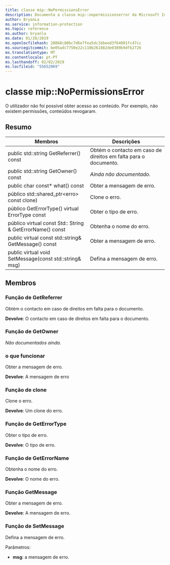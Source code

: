 ```yaml
---
title: classe mip::NoPermissionsError
description: Documenta a classe mip::nopermissionserror da Microsoft Information Protection (MIP) SDK.
author: BryanLa
ms.service: information-protection
ms.topic: reference
ms.author: bryanla
ms.date: 01/28/2019
ms.openlocfilehash: 28068c80bc7d6e7fea5dc1bbeed3f64001fc47cc
ms.sourcegitcommit: be05adc7750e22c110b261882de0389b9dfb2726
ms.translationtype: MT
ms.contentlocale: pt-PT
ms.lasthandoff: 02/02/2019
ms.locfileid: "55652069"
---
```

# <a name="class-mipnopermissionserror"></a>classe mip::NoPermissionsError 
O utilizador não foi possível obter acesso ao conteúdo. Por exemplo, não existem permissões, conteúdos revogaram.
  
## <a name="summary"></a>Resumo
 Membros                        | Descrições                                
--------------------------------|---------------------------------------------
public std::string GetReferrer() const  |  Obtém o contacto em caso de direitos em falta para o documento.
public std::string GetOwner() const  | _Ainda não documentado._
public char const* what() const  |  Obter a mensagem de erro.
público std::shared_ptr\<erro\> const clone)  |  Clone o erro.
público GetErrorType() virtual ErrorType const  |  Obter o tipo de erro.
público virtual const Std:: String & GetErrorName() const  |  Obtenha o nome do erro.
public virtual const std::string& GetMessage() const  |  Obter a mensagem de erro.
public virtual void SetMessage(const std::string& msg)  |  Defina a mensagem de erro.
  
## <a name="members"></a>Membros
  
### <a name="getreferrer-function"></a>Função de GetReferrer
Obtém o contacto em caso de direitos em falta para o documento.

  
**Devolve**: O contacto em caso de direitos em falta para o documento.
  
### <a name="getowner-function"></a>Função de GetOwner
_Não documentados ainda._

  
### <a name="what-function"></a>o que funcionar
Obter a mensagem de erro.

  
**Devolve**: A mensagem de erro
  
### <a name="clone-function"></a>Função de clone
Clone o erro.

  
**Devolve**: Um clone do erro.
  
### <a name="geterrortype-function"></a>Função de GetErrorType
Obter o tipo de erro.

  
**Devolve**: O tipo de erro.
  
### <a name="geterrorname-function"></a>Função de GetErrorName
Obtenha o nome do erro.

  
**Devolve**: O nome do erro.
  
### <a name="getmessage-function"></a>Função GetMessage
Obter a mensagem de erro.

  
**Devolve**: A mensagem de erro.
  
### <a name="setmessage-function"></a>Função de SetMessage
Defina a mensagem de erro.

Parâmetros:  
* **msg**: a mensagem de erro.

